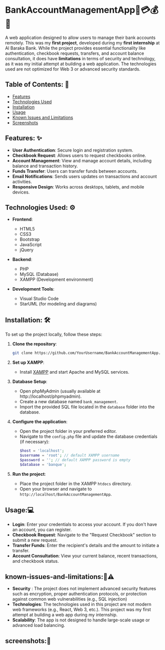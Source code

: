 # BankAccountManagementApp🏦💳💰📱

A web application designed to allow users to manage their bank accounts remotely. This was my **first project**, developed during my **first internship** at Al Baraka Bank. While the project provides essential functionality like authentication, checkbook requests, transfers, and account balance consultation, it does have **limitations** in terms of security and technology, as it was my initial attempt at building a web application. The technologies used are not optimized for Web 3 or advanced security standards.

## Table of Contents: 📁
- [Features](#features)
- [Technologies Used](#technologies-used)
- [Installation](#installation)
- [Usage](#usage)
- [Known Issues and Limitations](#known-issues-and-limitations)
- [Screenshots](#screenshots)

## Features: ✨
- **User Authentication**: Secure login and registration system.
- **Checkbook Request**: Allows users to request checkbooks online.
- **Account Management**: View and manage account details, including balance and transaction history.
- **Funds Transfer**: Users can transfer funds between accounts.
- **Email Notifications**: Sends users updates on transactions and account activities.
- **Responsive Design**: Works across desktops, tablets, and mobile devices.

## Technologies Used: ⚙️
- **Frontend**:
  - HTML5
  - CSS3
  - Bootstrap
  - JavaScript
  - jQuery

- **Backend**:
  - PHP
  - MySQL (Database)
  - XAMPP (Development environment)

- **Development Tools**:
  - Visual Studio Code
  - StarUML (for modeling and diagrams)

## Installation: 🛠️
To set up the project locally, follow these steps:

1. **Clone the repository**:
    ```bash
    git clone https://github.com/YourUsername/BankAccountManagementApp.git
    ```

2. **Set up XAMPP**:
   - Install [XAMPP](https://www.apachefriends.org/index.html) and start Apache and MySQL services.

3. **Database Setup**:
   - Open phpMyAdmin (usually available at http://localhost/phpmyadmin).
   - Create a new database named `bank_management`.
   - Import the provided SQL file located in the `database` folder into the database.

4. **Configure the application**:
   - Open the project folder in your preferred editor.
   - Navigate to the `config.php` file and update the database credentials (if necessary):
     ```php
     $host = 'localhost';
     $username = 'root'; // default XAMPP username
     $password = ''; // default XAMPP password is empty
     $database = 'banque';
     ```

5. **Run the project**:
   - Place the project folder in the XAMPP `htdocs` directory.
   - Open your browser and navigate to `http://localhost/BankAccountManagementApp`.

## Usage:💻
- **Login**: Enter your credentials to access your account. If you don't have an account, you can register.
- **Checkbook Request**: Navigate to the "Request Checkbook" section to submit a new request.
- **Transfer Funds**: Enter the recipient's details and the amount to initiate a transfer.
- **Account Consultation**: View your current balance, recent transactions, and checkbook status.
  
## known-issues-and-limitations:📌⚠️
- **Security** : The project does not implement advanced security features such as encryption, proper authentication protocols, or protection against common web vulnerabilities (e.g., SQL injection)
- **Technologies**: The technologies used in this project are not modern web frameworks (e.g., React, Web 3, etc.). This project was my first attempt at building a web app during my internship.
- **Scalability**: The app is not designed to handle large-scale usage or advanced load balancing.
  
## screenshots:📸
